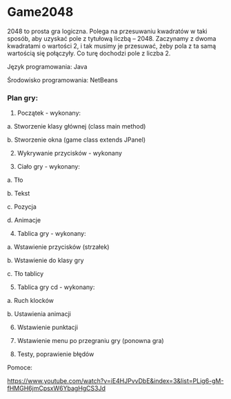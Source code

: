 # Game2048

2048 to prosta gra logiczna. Polega na przesuwaniu kwadratów w taki sposób, aby uzyskać pole z tytułową liczbą – 2048. Zaczynamy z dwoma kwadratami o wartości 2, i tak musimy je przesuwać, żeby pola z ta samą wartością się połączyły. Co turę dochodzi pole z liczba 2.

Język programowania: Java

Środowisko programowania: NetBeans
 
### Plan gry:

1. Początek - wykonany:	

 a.	Stworzenie klasy głównej (class main method)
 
 b.	Stworzenie okna (game class extends JPanel)


2. Wykrywanie przycisków - wykonany


3. Ciało gry - wykonany:

 a.	Tło
 
 b.	Tekst
 
 c.	Pozycja
 
 d.	Animacje


4. Tablica gry - wykonany:

  a.	Wstawienie przycisków (strzałek)

  b.	Wstawienie do klasy gry

  c.	Tło tablicy
  

5.	Tablica gry cd - wykonany:

  a.	Ruch klocków

  b.	Ustawienia animacji
  

6.	Wstawienie punktacji


7.	Wstawienie menu po przegraniu gry (ponowna gra)


8.	Testy, poprawienie błędów


Pomoce:

https://www.youtube.com/watch?v=iE4HJPvvDbE&index=3&list=PLig6-gM-fHMGH6jmCpsxW6YbagHgCS3Jd


